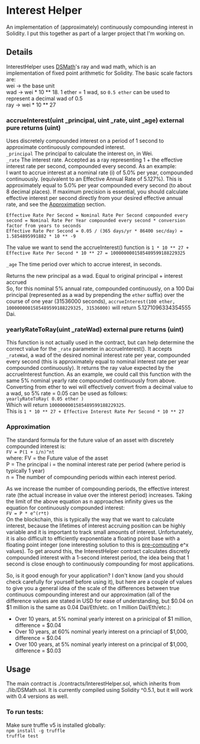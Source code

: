 # Interest Helper
An implementation of (approximately) continuously compounding interest in Solidity. I put this together as part of a larger project that I'm working on.
  
## Details  
InterestHelper uses <a href="https://github.com/dapphub/ds-math">DSMath</a>'s ray and wad math, which is an implementation of fixed point arithmetic for Solidity. The basic scale factors are:  
wei -> the base unit  
wad -> wei * 10 ** 18. 1 ether = 1 wad, so ```0.5 ether``` can be used to represent a decimal wad of 0.5  
ray -> wei * 10 ** 27  
  
### accrueInterest(uint _principal, uint _rate, uint _age) external pure returns (uint)
Uses discretely compounded interest on a period of 1 second to approximate continuously compounded interest.  
```_principal``` The principal to calculate the interest on, in Wei.  
```_rate``` The interest rate. Accepted as a ray representing 1 + the effective interest rate per second, compounded every second. As an example:  
I want to accrue interest at a nominal rate (i) of 5.0% per year, compounded continuously. (equivalent to an Effective Annual Rate of 5.127%). This is approximately equal to 5.0% per year compounded every second (to about 8 decimal places). If maximum precision is essential, you should calculate effective interest per second directly from your desired effective annual rate, and see the [Approximation](#approximation) section.  

```Effective Rate Per Second = Nominal Rate Per Second compounded every second = Nominal Rate Per Year compounded every second * conversion factor from years to seconds```   
```Effective Rate Per Second = 0.05 / (365 days/yr * 86400 sec/day) = 1.5854895991882 * 10 ** -9```  

The value we want to send the accrueInterest() function is ```1 * 10 ** 27 + Effective Rate Per Second * 10 ** 27 = 1000000001585489599188229325```  

```_age``` The time period over which to accrue interest, in seconds.  

Returns the new principal as a wad. Equal to original principal + interest accrued  
So, for this nominal 5% annual rate, compounded continuously, on a 100 Dai principal (represented as a wad by prepending the ```ether``` suffix) over the course of one year (31536000 seconds), ```accrueInterest(100 ether, 1000000001585489599188229325, 31536000)``` will return 5.1271096334354555 Dai. 

### yearlyRateToRay(uint _rateWad) external pure returns (uint)
This function is not actually used in the contract, but can help determine the correct value for the ```_rate``` parameter in accrueInterest(). It accepts ```_rateWad```, a wad of the desired nominal interest rate per year, compounded every second (this is approximately equal to nominal interest rate per year compounded continuously). It returns the ray value expected by the accrueInterest function. As an example, we could call this function with the same 5% nominal yearly rate compounded continuously from above. Converting from ether to wei will effectively convert from a decimal value to a wad, so 5% rate = 0.05 can be used as follows:  
```yearlyRateToRay( 0.05 ether )```  
Which will return ```1000000001585489599188229325```.  
This is ```1 * 10 ** 27 + Effective Interest Rate Per Second * 10 ** 27```

### Approximation  
The standard formula for the future value of an asset with discretely compounded interest is:  
```FV = P(1 + i/n)^nt```  
where: FV = the Future value of the asset  
    P = The principal
    i = the nominal interest rate per period (where period is typically 1 year)  
    n =  The number of compounding periods within each interest period.  

As we increase the number of compounding periods, the effective interest rate (the actual increase in value over the interest period) increases. Taking the limit of the above equation as n approaches infinity gives us the equation for continuously compounded interest:  
```FV = P * e^(r*t)```  
On the blockchain, this is typically the way that we want to calculate interest, because the lifetimes of interest accruing position can be highly variable and it is important to track small amounts of interest. Unfortunately, it is also difficult to efficiently exponentiate a floating point base with a floating point integer (one interesting solution to this is <a href="https://github.com/dydxprotocol/protocol/blob/master/contracts/lib/Exponent.sol">pre-computing</a> e^x values). To get around this, the InterestHelper contract calculates discretly compounded interest with a 1-second interest period, the idea being that 1 second is close enough to continuously compounding for most applications.  

So, is it good enough for your application? I don't know (and you should check carefully for yourself before using it), but here are a couple of values to give you a general idea of the scale of the differences between true continuous compounding interest and our approximation (all of the difference values are stated in USD for ease of understanding, but $0.04 on $1 million is the same as 0.04 Dai/Eth/etc. on 1 million Dai/Eth/etc.):  
- Over 10 years, at 5% nominal yearly interest on a prinicipal of $1 million, difference = $0.04
- Over 10 years, at 60% nominal yearly interest on a princiapl of $1,000, difference = $0.04
- Over 100 years, at 5% nominal yearly interest on a principal of $1,000, difference = $0.03

## Usage
The main contract is ./contracts/InterestHelper.sol, which inherits from ./lib/DSMath.sol. It is currently compiled using Solidity ^0.5.1, but it will work with 0.4 versions as well.  

### To run tests:
Make sure truffle v5 is installed globally:  
```npm install -g truffle```  
```truffle test```
